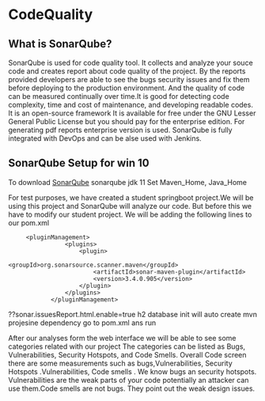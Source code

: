 # CodeQuality
## What is  SonarQube?
SonarQube is used for code quality tool. It collects and analyze your souce code and creates report 
about code quality of the project. By the reports provided developers are able to see the bugs security issues and fix them before deploying to the production environment.
And the quality of code can be measured continually over time.It is good for  detecting code complexity, time and cost of maintenance, and developing readable codes.
It is an open-source framework It is available for free under the GNU Lesser General Public License but you should pay for the enterprise edition. For generating pdf reports enterprise version is used.
SonarQube is fully integrated with DevOps and can be alse used with Jenkins.



## SonarQube Setup for win 10
To download [SonarQube](https://www.sonarqube.org/downloads/)
sonarqube jdk 11 
Set Maven_Home, Java_Home




For test purposes, we have created a student springboot project.We will be using this project and SonarQube will analyze our code.
But before this we have to modify our student project. We will be adding the following lines to our pom.xml

```
     <pluginManagement>
                <plugins>
                    <plugin>
                        <groupId>org.sonarsource.scanner.maven</groupId>
                        <artifactId>sonar-maven-plugin</artifactId>
                        <version>3.4.0.905</version>
                    </plugin>
                </plugins>
            </pluginManagement>
```            


??sonar.issuesReport.html.enable=true
h2 database init will auto create 
mvn projesine dependency 
go to  pom.xml ans run 

After our analyses form the web interface we will be able to see some categories related with our project
The categories can be listed as Bugs, Vulnerabilities, Security Hotspots, and Code Smells.
Overall Code screen there are some measurements such as bugs,Vulnerabilities, Security Hotspots .Vulnerabilities, Code smells .
We know bugs an security hotspots. Vulnerabilities are the weak parts of your code potentially an attacker can use them.Code smells are not bugs. They point out the weak design issues.

